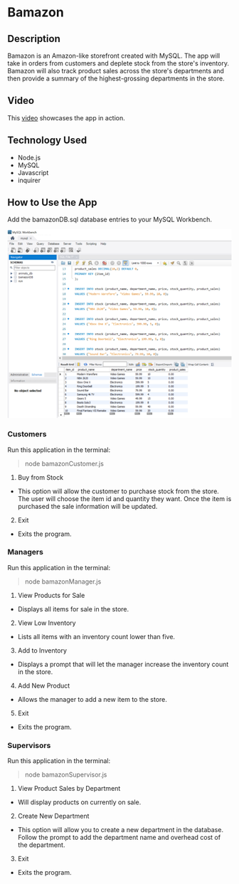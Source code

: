 # Bamazon

## Description

Bamazon is an Amazon-like storefront created with MySQL. The app will take in orders from customers and deplete stock from the store's inventory. Bamazon will also track product sales across the store's departments and then provide a summary of the highest-grossing departments in the store.

## Video

This [video](/videos/bamazon.mp4) showcases the app in action.

## Technology Used

* Node.js
* MySQL
* Javascript
* inquirer


## How to Use the App

Add the bamazonDB.sql database entries to your MySQL Workbench.

![MySQL](/screenshots/mysql.PNG)


### Customers

Run this application in the terminal:

> node bamazonCustomer.js

1. Buy from Stock
  - This option will allow the customer to purchase stock from the store. The user will choose the item id and quantity they want. Once the item is purchased the sale information will be updated.

2. Exit
  - Exits the program.

### Managers

Run this application in the terminal:

> node bamazonManager.js

1. View Products for Sale
  - Displays all items for sale in the store.

2. View Low Inventory
  - Lists all items with an inventory count lower than five.

3. Add to Inventory
  - Displays a prompt that will let the manager increase the inventory count in the store.

4. Add New Product
  - Allows the manager to add a new item to the store.

5. Exit
  - Exits the program.


### Supervisors

Run this application in the terminal:

> node bamazonSupervisor.js

1. View Product Sales by Department
  - Will display products on currently on sale.

2. Create New Department
  - This option will allow you to create a new department in the database. Follow the prompt to add the department name and overhead cost of the department.

3. Exit
  - Exits the program.
